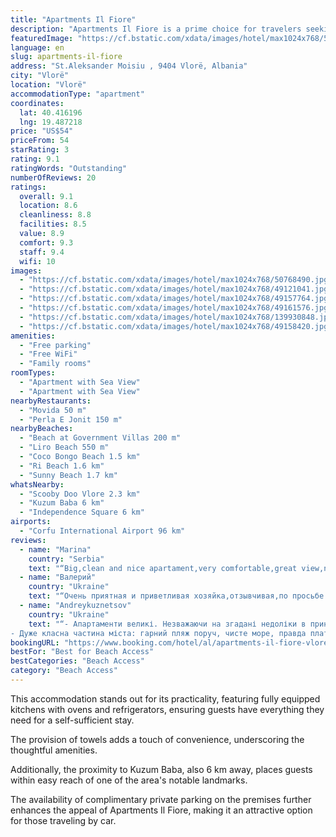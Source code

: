 ```yaml
---
title: "Apartments Il Fiore"
description: "Apartments Il Fiore is a prime choice for travelers seeking comfortable lodging a short drive from the heart of Vlorë, conveniently just 10 minutes away and a mere 6 km from the iconic Independence Square."
featuredImage: "https://cf.bstatic.com/xdata/images/hotel/max1024x768/50768490.jpg?k=7de95eb4d124e43ec49c6d3a5ca2941e70be89f90059cc92419584450e1b94df&o=&hp=1"
language: en
slug: apartments-il-fiore
address: "St.Aleksander Moisiu , 9404 Vlorë, Albania"
city: "Vlorë"
location: "Vlorë"
accommodationType: "apartment"
coordinates:
  lat: 40.416196
  lng: 19.487218
price: "US$54"
priceFrom: 54
starRating: 3
rating: 9.1
ratingWords: "Outstanding"
numberOfReviews: 20
ratings:
  overall: 9.1
  location: 8.6
  cleanliness: 8.8
  facilities: 8.5
  value: 8.9
  comfort: 9.3
  staff: 9.4
  wifi: 10
images:
  - "https://cf.bstatic.com/xdata/images/hotel/max1024x768/50768490.jpg?k=7de95eb4d124e43ec49c6d3a5ca2941e70be89f90059cc92419584450e1b94df&o=&hp=1"
  - "https://cf.bstatic.com/xdata/images/hotel/max1024x768/49121041.jpg?k=893cd6704bc20f663ea1e32d468c584330f08e8a074b1303dd119a9d1471ffb8&o=&hp=1"
  - "https://cf.bstatic.com/xdata/images/hotel/max1024x768/49157764.jpg?k=e810dc0f76fd1dd3193b5938e88d94bf8eca7dfbc38bb62ecca1d2d7bd02262d&o=&hp=1"
  - "https://cf.bstatic.com/xdata/images/hotel/max1024x768/49161576.jpg?k=9ea8d5cec09c5fb4a281c3c384c1ff9e118b67536b112cfb2895f4bbbaf3b54e&o=&hp=1"
  - "https://cf.bstatic.com/xdata/images/hotel/max1024x768/139930848.jpg?k=4ed7f99bfd72e987c152566003880cec5f37ba9ebcc8dc1804a5b6ad8f900205&o=&hp=1"
  - "https://cf.bstatic.com/xdata/images/hotel/max1024x768/49158420.jpg?k=b67ede72fb444e14a3dbd848b6db17407d33bbea0385931c22a810e27f06c957&o=&hp=1"
amenities:
  - "Free parking"
  - "Free WiFi"
  - "Family rooms"
roomTypes:
  - "Apartment with Sea View"
  - "Apartment with Sea View"
nearbyRestaurants:
  - "Movida 50 m"
  - "Perla E Jonit 150 m"
nearbyBeaches:
  - "Beach at Government Villas 200 m"
  - "Liro Beach 550 m"
  - "Coco Bongo Beach 1.5 km"
  - "Ri Beach 1.6 km"
  - "Sunny Beach 1.7 km"
whatsNearby:
  - "Scooby Doo Vlore 2.3 km"
  - "Kuzum Baba 6 km"
  - "Independence Square 6 km"
airports:
  - "Corfu International Airport 96 km"
reviews:
  - name: "Marina"
    country: "Serbia"
    text: "“Big,clean and nice apartament,very comfortable,great view,nice hosts and good contact with him.”"
  - name: "Валерий"
    country: "Ukraine"
    text: "“Очень приятная и приветливая хозяйка,отзывчивая,по просьбе сразу реагирует.Комфортные апартаменты, которые находятся недалеко от моря,есть место для парковки авто,фото соответствует реальности.Рядом есть выбор разных пляжей на вкус и бюджет,...”"
  - name: "Andreykuznetsov"
    country: "Ukraine"
    text: "“- Апартаменти великі. Незважаючи на згадані недоліки в принципі норм. 3 спальні та вітальня, таке планування не часто знайдеш за такі гроші
- Дуже класна частина міста: гарний пляж поруч, чисте море, правда платний, хороший супермаркет, якщо...”"
bookingURL: "https://www.booking.com/hotel/al/apartments-il-fiore-vlore2.en-gb.html?aid=8035640"
bestFor: "Best for Beach Access"
bestCategories: "Beach Access"
category: "Beach Access"
---
```


This accommodation stands out for its practicality, featuring fully equipped kitchens with ovens and refrigerators, ensuring guests have everything they need for a self-sufficient stay. 

The provision of towels adds a touch of convenience, underscoring the thoughtful amenities. 

Additionally, the proximity to Kuzum Baba, also 6 km away, places guests within easy reach of one of the area's notable landmarks. 

The availability of complimentary private parking on the premises further enhances the appeal of Apartments Il Fiore, making it an attractive option for those traveling by car.